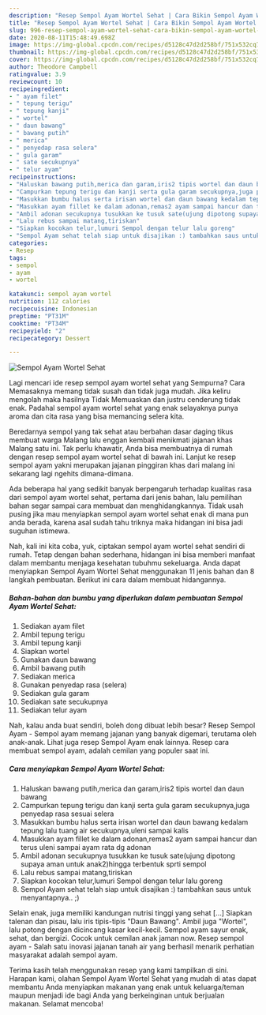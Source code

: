 ```yaml
---
description: "Resep Sempol Ayam Wortel Sehat | Cara Bikin Sempol Ayam Wortel Sehat Yang Bisa Manjain Lidah"
title: "Resep Sempol Ayam Wortel Sehat | Cara Bikin Sempol Ayam Wortel Sehat Yang Bisa Manjain Lidah"
slug: 996-resep-sempol-ayam-wortel-sehat-cara-bikin-sempol-ayam-wortel-sehat-yang-bisa-manjain-lidah
date: 2020-08-11T15:48:49.698Z
image: https://img-global.cpcdn.com/recipes/d5128c47d2d258bf/751x532cq70/sempol-ayam-wortel-sehat-foto-resep-utama.jpg
thumbnail: https://img-global.cpcdn.com/recipes/d5128c47d2d258bf/751x532cq70/sempol-ayam-wortel-sehat-foto-resep-utama.jpg
cover: https://img-global.cpcdn.com/recipes/d5128c47d2d258bf/751x532cq70/sempol-ayam-wortel-sehat-foto-resep-utama.jpg
author: Theodore Campbell
ratingvalue: 3.9
reviewcount: 10
recipeingredient:
- " ayam filet"
- " tepung terigu"
- " tepung kanji"
- " wortel"
- " daun bawang"
- " bawang putih"
- " merica"
- " penyedap rasa selera"
- " gula garam"
- " sate secukupnya"
- " telur ayam"
recipeinstructions:
- "Haluskan bawang putih,merica dan garam,iris2 tipis wortel dan daun bawang"
- "Campurkan tepung terigu dan kanji serta gula garam secukupnya,juga penyedap rasa sesuai selera"
- "Masukkan bumbu halus serta irisan wortel dan daun bawang kedalam tepung lalu tuang air secukupnya,uleni sampai kalis"
- "Masukkan ayam fillet ke dalam adonan,remas2 ayam sampai hancur dan terus uleni sampai ayam rata dg adonan"
- "Ambil adonan secukupnya tusukkan ke tusuk sate(ujung dipotong supaya aman untuk anak2)hingga terbentuk sprti sempol"
- "Lalu rebus sampai matang,tiriskan"
- "Siapkan kocokan telur,lumuri Sempol dengan telur lalu goreng"
- "Sempol Ayam sehat telah siap untuk disajikan :) tambahkan saus untuk menyantapnya.. ;)"
categories:
- Resep
tags:
- sempol
- ayam
- wortel

katakunci: sempol ayam wortel 
nutrition: 112 calories
recipecuisine: Indonesian
preptime: "PT31M"
cooktime: "PT34M"
recipeyield: "2"
recipecategory: Dessert

---
```



![Sempol Ayam Wortel Sehat](https://img-global.cpcdn.com/recipes/d5128c47d2d258bf/751x532cq70/sempol-ayam-wortel-sehat-foto-resep-utama.jpg)

Lagi mencari ide resep sempol ayam wortel sehat yang Sempurna? Cara Memasaknya memang tidak susah dan tidak juga mudah. Jika keliru mengolah maka hasilnya Tidak Memuaskan dan justru cenderung tidak enak. Padahal sempol ayam wortel sehat yang enak selayaknya punya aroma dan cita rasa yang bisa memancing selera kita.

Beredarnya sempol yang tak sehat atau berbahan dasar daging tikus membuat warga Malang lalu enggan kembali menikmati jajanan khas Malang satu ini. Tak perlu khawatir, Anda bisa membuatnya di rumah dengan resep sempol ayam wortel sehat di bawah ini. Lanjut ke resep sempol ayam yakni merupakan jajanan pinggiran khas dari malang ini sekarang lagi ngehits dimana-dimana.

Ada beberapa hal yang sedikit banyak berpengaruh terhadap kualitas rasa dari sempol ayam wortel sehat, pertama dari jenis bahan, lalu pemilihan bahan segar sampai cara membuat dan menghidangkannya. Tidak usah pusing jika mau menyiapkan sempol ayam wortel sehat enak di mana pun anda berada, karena asal sudah tahu triknya maka hidangan ini bisa jadi suguhan istimewa.


Nah, kali ini kita coba, yuk, ciptakan sempol ayam wortel sehat sendiri di rumah. Tetap dengan bahan sederhana, hidangan ini bisa memberi manfaat dalam membantu menjaga kesehatan tubuhmu sekeluarga. Anda dapat menyiapkan Sempol Ayam Wortel Sehat menggunakan 11 jenis bahan dan 8 langkah pembuatan. Berikut ini cara dalam membuat hidangannya.

<!--inarticleads1-->

##### Bahan-bahan dan bumbu yang diperlukan dalam pembuatan Sempol Ayam Wortel Sehat:

1. Sediakan  ayam filet
1. Ambil  tepung terigu
1. Ambil  tepung kanji
1. Siapkan  wortel
1. Gunakan  daun bawang
1. Ambil  bawang putih
1. Sediakan  merica
1. Gunakan  penyedap rasa (selera)
1. Sediakan  gula garam
1. Sediakan  sate secukupnya
1. Sediakan  telur ayam


Nah, kalau anda buat sendiri, boleh dong dibuat lebih besar? Resep Sempol Ayam - Sempol ayam memang jajanan yang banyak digemari, terutama oleh anak-anak. Lihat juga resep Sempol Ayam enak lainnya. Resep cara membuat sempol ayam, adalah cemilan yang populer saat ini. 

<!--inarticleads2-->

##### Cara menyiapkan Sempol Ayam Wortel Sehat:

1. Haluskan bawang putih,merica dan garam,iris2 tipis wortel dan daun bawang
1. Campurkan tepung terigu dan kanji serta gula garam secukupnya,juga penyedap rasa sesuai selera
1. Masukkan bumbu halus serta irisan wortel dan daun bawang kedalam tepung lalu tuang air secukupnya,uleni sampai kalis
1. Masukkan ayam fillet ke dalam adonan,remas2 ayam sampai hancur dan terus uleni sampai ayam rata dg adonan
1. Ambil adonan secukupnya tusukkan ke tusuk sate(ujung dipotong supaya aman untuk anak2)hingga terbentuk sprti sempol
1. Lalu rebus sampai matang,tiriskan
1. Siapkan kocokan telur,lumuri Sempol dengan telur lalu goreng
1. Sempol Ayam sehat telah siap untuk disajikan :) tambahkan saus untuk menyantapnya.. ;)


Selain enak, juga memiliki kandungan nutrisi tinggi yang sehat […] Siapkan talenan dan pisau, lalu iris tipis-tipis &#34;Daun Bawang&#34;. Ambil juga &#34;Wortel&#34;, lalu potong dengan dicincang kasar kecil-kecil. Sempol ayam sayur enak, sehat, dan bergizi. Cocok untuk cemilan anak jaman now. Resep sempol ayam - Salah satu inovasi jajanan tanah air yang berhasil menarik perhatian masyarakat adalah sempol ayam. 

Terima kasih telah menggunakan resep yang kami tampilkan di sini. Harapan kami, olahan Sempol Ayam Wortel Sehat yang mudah di atas dapat membantu Anda menyiapkan makanan yang enak untuk keluarga/teman maupun menjadi ide bagi Anda yang berkeinginan untuk berjualan makanan. Selamat mencoba!
